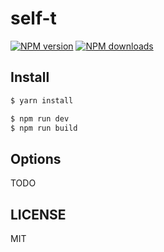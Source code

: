 # self-t

[![NPM version](https://img.shields.io/npm/v/self-t.svg?style=flat)](https://npmjs.com/package/self-t)
[![NPM downloads](http://img.shields.io/npm/dm/self-t.svg?style=flat)](https://npmjs.com/package/self-t)

## Install

```bash
$ yarn install
```

```bash
$ npm run dev
$ npm run build
```

## Options

TODO

## LICENSE

MIT
